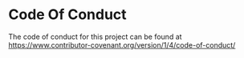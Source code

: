 # Code Of Conduct

The code of conduct for this project can be found at <https://www.contributor-covenant.org/version/1/4/code-of-conduct/>
